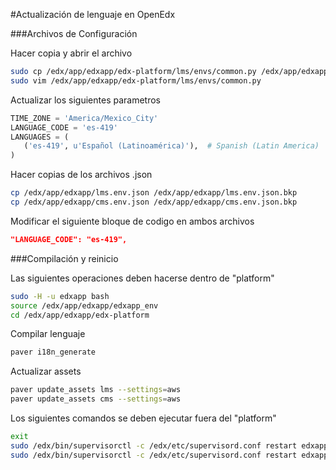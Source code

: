 #Actualización de lenguaje en OpenEdx

###Archivos de Configuración

Hacer copia y abrir el archivo
```bash
sudo cp /edx/app/edxapp/edx-platform/lms/envs/common.py /edx/app/edxapp/edx-platform/lms/envs/common.py.bkp
sudo vim /edx/app/edxapp/edx-platform/lms/envs/common.py
```
Actualizar los siguientes parametros

```python
TIME_ZONE = 'America/Mexico_City'
LANGUAGE_CODE = 'es-419'
LANGUAGES = (
   ('es-419', u'Español (Latinoamérica)'),  # Spanish (Latin America)
)
```

Hacer copias de los archivos .json

```bash
cp /edx/app/edxapp/lms.env.json /edx/app/edxapp/lms.env.json.bkp
cp /edx/app/edxapp/cms.env.json /edx/app/edxapp/cms.env.json.bkp
```
Modificar el siguiente bloque de codigo en ambos archivos

```json
"LANGUAGE_CODE": "es-419",
```

###Compilación y reinicio

Las siguientes operaciones deben hacerse dentro de "platform"
```bash
sudo -H -u edxapp bash
source /edx/app/edxapp/edxapp_env
cd /edx/app/edxapp/edx-platform
```

Compilar lenguaje

```bash
paver i18n_generate
```
Actualizar assets
```bash
paver update_assets lms --settings=aws
paver update_assets cms --settings=aws
```

Los siguientes comandos se deben ejecutar fuera del "platform"

```bash
exit
sudo /edx/bin/supervisorctl -c /edx/etc/supervisord.conf restart edxapp:
sudo /edx/bin/supervisorctl -c /edx/etc/supervisord.conf restart edxapp_worker:
```